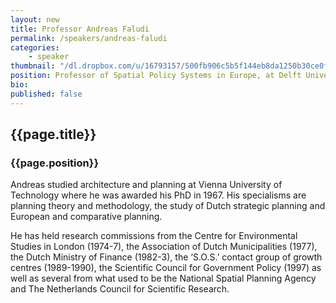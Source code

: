 ```yaml
---
layout: new
title: Professor Andreas Faludi
permalink: /speakers/andreas-faludi
categories: 
    - speaker
thumbnail: "/dl.dropbox.com/u/16793157/500fb906c5b5f144eb8da1250b30ce0f748d2770.jpg"
position: Professor of Spatial Policy Systems in Europe, at Delft University of Technology, Netherlands
bio: 
published: false
---
```


## {{page.title}}
### {{page.position}}

Andreas studied architecture and planning at Vienna University of Technology where he was awarded his PhD in 1967. His specialisms are planning theory and methodology, the study of Dutch strategic planning and European and comparative planning. 

He has held research commissions from the Centre for Environmental Studies in London (1974-7), the Association of Dutch Municipalities (1977), the Dutch Ministry of Finance (1982-3), the ‘S.O.S.’ contact group of growth centres (1989-1990), the Scientific Council for Government Policy (1997) as well as several from what used to be the National Spatial Planning Agency and The Netherlands Council for Scientific Research.